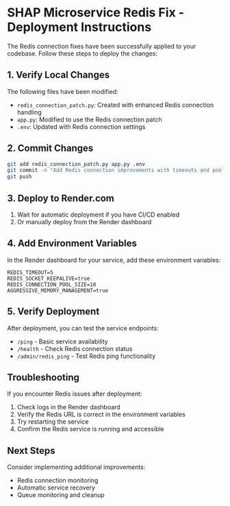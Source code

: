 # SHAP Microservice Redis Fix - Deployment Instructions

The Redis connection fixes have been successfully applied to your codebase. Follow these steps to deploy the changes:

## 1. Verify Local Changes

The following files have been modified:
- `redis_connection_patch.py`: Created with enhanced Redis connection handling
- `app.py`: Modified to use the Redis connection patch
- `.env`: Updated with Redis connection settings

## 2. Commit Changes

```bash
git add redis_connection_patch.py app.py .env
git commit -m "Add Redis connection improvements with timeouts and pooling"
git push
```

## 3. Deploy to Render.com

1. Wait for automatic deployment if you have CI/CD enabled
2. Or manually deploy from the Render dashboard

## 4. Add Environment Variables

In the Render dashboard for your service, add these environment variables:

```
REDIS_TIMEOUT=5
REDIS_SOCKET_KEEPALIVE=true
REDIS_CONNECTION_POOL_SIZE=10
AGGRESSIVE_MEMORY_MANAGEMENT=true
```

## 5. Verify Deployment

After deployment, you can test the service endpoints:
- `/ping` - Basic service availability
- `/health` - Check Redis connection status
- `/admin/redis_ping` - Test Redis ping functionality

## Troubleshooting

If you encounter Redis issues after deployment:

1. Check logs in the Render dashboard
2. Verify the Redis URL is correct in the environment variables
3. Try restarting the service
4. Confirm the Redis service is running and accessible

## Next Steps

Consider implementing additional improvements:
- Redis connection monitoring
- Automatic service recovery
- Queue monitoring and cleanup
